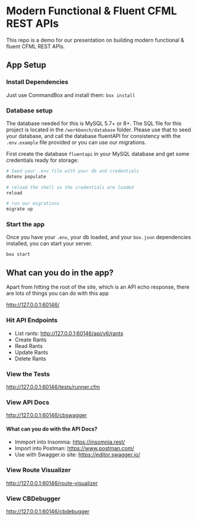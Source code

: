 # Modern Functional & Fluent CFML REST APIs

This repo is a demo for our presentation on building modern functional & fluent CFML REST APIs.

## App Setup

### Install Dependencies

Just use CommandBox and install them: `box install`

### Database setup

The database needed for this is MySQL 5.7+ or 8+. The SQL file for this project is located in the `/workbench/database` folder. Please use that to seed your database, and call the database fluentAPI for consistency with the `.env.example` file provided or you can use our migrations.

First create the database `fluentapi` in your MySQL database and get some credentials ready for storage:

```bash
# Seed your .env file with your db and credentials
dotenv populate

# reload the shell so the credentials are loaded
reload

# run our migrations
migrate up
```

### Start the app

Once you have your `.env`, your db loaded, and your `box.json` dependencies installed, you can start your server.

`box start`

## What can you do in the app?

Apart from hitting the root of the site, which is an API echo response, there are lots of things you can do with this app

http://127.0.0.1:60146/

### Hit API Endpoints

- List rants: http://127.0.0.1:60146/api/v6/rants
- Create Rants
- Read Rants
- Update Rants
- Delete Rants

### View the Tests

http://127.0.0.1:60146/tests/runner.cfm

### View API Docs

http://127.0.0.1:60146/cbswagger

#### What can you do with the API Docs?

- Immport into Insomnia: https://insomnia.rest/
- Import into Postman: https://www.postman.com/
- Use with Swagger.io site: https://editor.swagger.io/

### View Route Visualizer

http://127.0.0.1:60146/route-visualizer

### View CBDebugger

http://127.0.0.1:60146/cbdebugger

